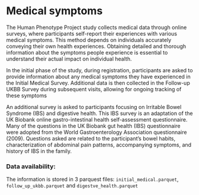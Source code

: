 # Medical symptoms
The Human Phenotype Project study collects medical data through online surveys, where participants self-report their experiences with various medical symptoms. This method depends on individuals accurately conveying their own health experiences. Obtaining detailed and thorough information about the symptoms people experience is essential to understand their actual impact on individual health.

In the initial phase of the study, during registration, participants are asked to provide information about any medical symptoms they have experienced in the Initial Medical Survey. Additional data is then collected in the Follow-up UKBB Survey during subsequent visits, allowing for ongoing tracking of these symptoms

An additional survey is asked to participants focusing on Irritable Bowel Syndrome (IBS) and digestive health. This IBS survey is an adaptation of the UK Biobank online gastro-intestinal health self-assessment questionnaire. Many of the questions in the UK Biobank gut health (IBS) questionnaire were adopted from the World Gastroenterology Association questionnaire (2009).
Questions asked are related to the participant’s bowel habits, characterization of abdominal pain patterns, accompanying symptoms, and history of IBS in the family.

### Data availability:
The information is stored in 3 parquest files: `initial_medical.parquet`, `follow_up_ukbb.parquet` and `digestve_health.parquet` 